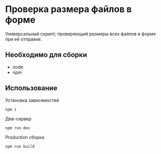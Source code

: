 # Проверка размера файлов в форме

Универсальный скрипт, проверяющий размеры всех файлов в форме при её отправке.

## Необходимо для сборки

- node
- npm

## Использование

Установка зависимостей

```
npm i
```

Дев-сервер

```
npm run dev
```

Production сборка

```
npm run build
```
